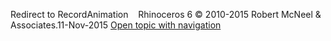---
---

Redirect to RecordAnimation&#160;
&#160;
Rhinoceros 6 © 2010-2015 Robert McNeel &amp; Associates.11-Nov-2015
 [Open topic with navigation](recordanimation.html) 

